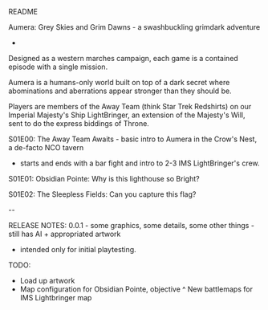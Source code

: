 README


Aumera: Grey Skies and Grim Dawns - a swashbuckling grimdark adventure

-

Designed as a western marches campaign, each game is a contained episode with a single mission. 

Aumera is a humans-only world built on top of a dark secret where abominations and aberrations appear stronger than they should be. 

Players are members of the Away Team (think Star Trek Redshirts) on our Imperial Majesty's Ship LightBringer,
an extension of the Majesty's Will, sent to do the express biddings of Throne. 

S01E00: The Away Team Awaits - basic intro to Aumera in the Crow's Nest, a de-facto NCO tavern
 - starts and ends with a bar fight and intro to 2-3 IMS LightBringer's crew. 
 
S01E01: Obsidian Pointe: Why is this lighthouse so Bright? 
 
S01E02: The Sleepless Fields: Can you capture this flag?


 --

RELEASE NOTES:
0.0.1 - some graphics, some details, some other things - still has AI + appropriated artwork
- intended only for initial playtesting. 

TODO:

- Load up artwork
- Map configuration for Obsidian Pointe, objective
^ New battlemaps for IMS Lightbringer map





